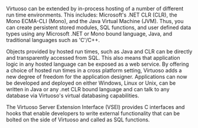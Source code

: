 Virtuoso can be extended by in-process hosting of a number of different run time environments. This includes: Microsoft's .NET CLR (CLR), the Mono ECMA-CLI (Mono), and the Java Virtual Machine (JVM). Thus, you can create persistent stored modules, SQL functions, and user defined data types using any Microsoft .NET or Mono bound language, Java, and traditional languages such as 'C'/C++.

Objects provided by hosted run times, such as Java and CLR can be directly and transparently accessed from SQL. This also means that application logic in any hosted language can be exposed as a web service. By offering a choice of hosted run times in a cross platform setting, Virtuoso adds a new degree of freedom for the application designer. Applications can now be developed and deployed on either Windows, Linux or Unix, can be written in Java or any .net CLR bound language and can talk to any database via Virtuoso's virtual databasing capabilities.

The Virtuoso Server Extension Interface (VSEI) provides C interfaces and hooks that enable developers to write external functionality that can be bolted on the side of Virtuoso and called as SQL functions.

